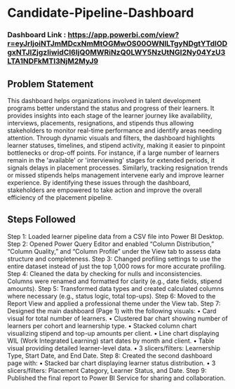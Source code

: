 # Candidate-Pipeline-Dashboard

### Dashboard Link : https://app.powerbi.com/view?r=eyJrIjoiNTJmMDcxNmMtOGMwOS00OWNlLTgyNDgtYTdlODgxNTJlZjgzIiwidCI6IjQ0MWRiNzQ0LWY5NzUtNGI2Ny04YzU3LTA1NDFkMTI3NjM2MyJ9

## Problem Statement

This dashboard helps organizations involved in talent development programs better understand the status and progress of their learners. It provides insights into each stage of the learner journey like availability, interviews, placements, resignations, and stipends thus allowing stakeholders to monitor real-time performance and identify areas needing attention. Through dynamic visuals and filters, the dashboard highlights learner statuses, timelines, and stipend activity, making it easier to pinpoint bottlenecks or drop-off points.
For instance, if a large number of learners remain in the 'available' or 'interviewing' stages for extended periods, it signals delays in placement processes. Similarly, tracking resignation trends or missed stipends helps management intervene early and improve learner experience. By identifying these issues through the dashboard, stakeholders are empowered to take action and improve the overall efficiency of the placement pipeline.


## Steps Followed
Step 1: Loaded learner pipeline data from a CSV file into Power BI Desktop.
Step 2: Opened Power Query Editor and enabled “Column Distribution,” “Column Quality,” and “Column Profile” under the View tab to assess data structure and completeness.
Step 3: Changed profiling settings to use the entire dataset instead of just the top 1,000 rows for more accurate profiling.
Step 4: Cleaned the data by checking for nulls and inconsistencies. Columns were renamed and formatted for clarity (e.g., date fields, stipend amounts).
Step 5: Transformed data types and created calculated columns where necessary (e.g., status logic, total top-ups).
Step 6: Moved to the Report View and applied a professional theme under the View tab.
Step 7: Designed the main dashboard (Page 1) with the following visuals:
•	Card visual for total number of learners.
•	Clustered bar chart showing number of learners per cohort and learnership type.
•	Stacked column chart visualizing stipend and top-up amounts per client.
•	Line chart displaying WIL (Work Integrated Learning) start dates by month and client.
•	Table visual providing detailed learner-level data.
•	3 slicers/filters: Learnership Type, Start Date, and End Date.
Step 8: Created the second dashboard page with:
•	Stacked bar chart displaying learner status distribution.
•	3 slicers/filters: Placement Category, Learner Status, and Date.
Step 9: Published the final report to Power BI Service for sharing and collaboration.

